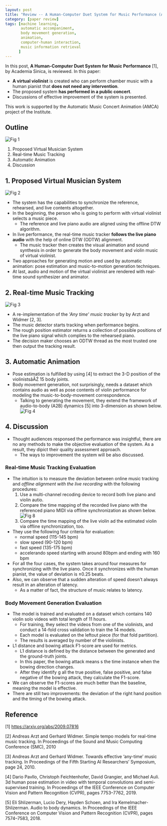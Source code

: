 ```yaml
---
layout: post
title: "Review -- A Human-Computer Duet System for Music Performance (Automatic Accompaniment)"
category: [paper review]
tags: [machine learning, 
       automatic accompaniment,
       body movement generation,
       animation,
       computer-human interaction,
       music information retrieval
      ]
---
```


In this post, **A Human-Computer Duet System for Music Performance** [1], by
Academia Sinica, is reviewed. In this paper:
- **A virtual violinist** is created who can perform chamber music with
a human pianist that **does not need any intervention**.
- The proposed system **has performed in a public concert**.
- Discussions of effective improvement of the system is presented.

This work is supported by the Automatic Music Concert Animation (AMCA) project
of the Institute.

## Outline
![Fig 1]()

1. Proposed Virtual Musician System
2. Real-time Music Tracking
3. Automatic Animation
4. Discussion

## 1. Proposed Virtual Musician System
![Fig 2]()

- The system has the capabilities to synchronize the reference, rehearsed, and live contents
altogether.
- In the beginning, the person who is going to perform with virtual violinist selects
a music piece.
    - The reference and live piano audio are aligned using the offline DTW algorithm.
- In live performance, the real-time music tracker **follows the live piano audio** with
the help of online DTW (ODTW) alignment.
    - The music tracker then creates the visual animation and sound synthesis in order to
    generate the body movement and violin music of virtual violinist.
- Two approaches for generating motion ared used by automatic animation: pose estimation
and music-to-motion generation techniques.
- At last, audio and motion of the virtual violinist are rendered with real-time sound
synthesizer and animator.

## 2. Real-time Music Tracking
![Fig 3]()

- A re-implementation of the *'Any time' music tracker* by by Arzt and Widmer [2, 3].
- The music detector starts tracking when performance begins.
- The rough position estimator returns a collection of possible positions of the live
piano signal which complies to the rehearsed piano.
- The decision maker chooses an ODTW thread as the most trusted one then output the
tracking result.

## 3. Automatic Animation
- Pose estimation is fulfilled by using [4] to extract the 3-D
position of the violinistsâĂŹ 15 body joints.
- Body movement generation, not surprisingly, needs a dataset which contains audio
as well as pose contents of violin performance for modeling the music-to-body-movement correspondence.
    - Talking to generating the movement, they extend the framework of 
    audio-to-body (A2B) dynamics [5] into 3-dimension as shown below.
![Fig 4]()

## 4. Discussion
- Thought audiences responsed the performance was insightful, there are no any
methods to make the objective evaluation of the system. As a result, they dipict
their quality assessment approach.
    - The ways to improvement the system will be also discussed.
### Real-time Music Tracking Evaluation
- The intuition is to measure the deviation between online music tracking and
*offline alignment with the live recording* with the following procedures:
    1. Use a multi-channel recoding device to record both live piano and violin
    autio.
    2. Compare the time mapping of the recorded live piano with the referenced
    piano MIDI via offline synchronization as shown below.
![Fig 8]()
    3. Compare the time mapping of the live violin ad the estimated violin
    via offline synchronization, too.
- They use the following four criteria for evaluation:
    - normal speed (115-145 bpm)
    - slow speed (90-120 bpm)
    - fast speed (135-175 bpm) 
    - accelerando speed starting with around 80bpm and
    ending with 160 bpm
- For all the four cases, the system takes around four measures for synchronizing
with the live piano. Once it synchronizes with the human pianist, the value of
deviation is ±0.25 beats.
- Also, we can observe that a sudden alteration of speed doesn't always result
in an alteration of latency.
    - As a matter of fact, the structure of music relates to latency.
### Body Movement Generation Evaluation
- The model is trained and evaluated on a dataset which contains 140 violin solo 
videos with total length of 11 hours.
    - For training, they select the videos from one of the violinists,
    and conduct a 14-fold cross validation to train the 14 models.
    - Each model is evaluated on the leftout piece (for that fold partition).
    - The results is averaged by number of the violinists.
- L1 distance and bowing attack F1-score are used for metrics.
    - L1 distance is defined by the distance between the generated and the
    ground-truth joints.
    - In this paper, the bowing attack means s the time instance when the bowing
    direction changes.
    - After they identify g all the true positive, false positive, and false negative
    of the bowing attack, they calculate the F1-score.
- We can observe the F1-scores are much better than the baseline, meaning the model
is effective.
- There are still two improvements: the deviation of the right hand position and
the timing of the bowing attack.

## Reference
[1] https://arxiv.org/abs/2009.07816

[2] Andreas Arzt and Gerhard Widmer. Simple tempo models for real-time music
tracking. In Proceedings of the Sound and Music Computing Conference (SMC),
2010

[3] Andreas Arzt and Gerhard Widmer. Towards effective ‘any-time’ music tracking.
In Proceedings of the Fifth Starting AI Researchers’ Symposium, page 24, 2010.

[4] Dario Pavllo, Christoph Feichtenhofer, David Grangier, and Michael Auli. 3d
human pose estimation in video with temporal convolutions and semi-supervised
training. In Proceedings of the IEEE Conference on Computer Vision and Pattern
Recognition (CVPR), pages 7753–7762, 2019.

[5] Eli Shlizerman, Lucio Dery, Hayden Schoen, and Ira Kemelmacher-Shlizerman.
Audio to body dynamics. In Proceedings of the IEEE Conference on Computer
Vision and Pattern Recognition (CVPR), pages 7574–7583, 2018.
